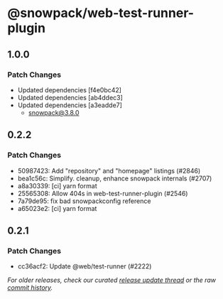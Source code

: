 # @snowpack/web-test-runner-plugin

## 1.0.0

### Patch Changes

- Updated dependencies [f4e0bc42]
- Updated dependencies [ab4ddec3]
- Updated dependencies [a3eadde7]
  - snowpack@3.8.0

## 0.2.2

### Patch Changes

- 50987423: Add "repository" and "homepage" listings (#2846) <Westbrook Johnson>
- bea1c56c: Simplify. cleanup, enhance snowpack internals (#2707)
- a8a30339: [ci] yarn format
- 25565308: Allow 404s in web-test-runner-plugin (#2546) <Lars den Bakker>
- 7a79de95: fix bad snowpackconfig reference
- a65023e2: [ci] yarn format

## 0.2.1

### Patch Changes

- cc36acf2: Update @web/test-runner (#2222) <David Bailey>

_For older releases, check our curated [release update thread](https://github.com/snowpackjs/snowpack/discussions/1183) or the raw [commit history](https://github.com/snowpackjs/snowpack/commits/main/plugins/web-test-runner-plugin)._
